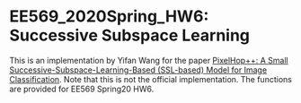 # EE569_2020Spring_HW6: Successive Subspace Learning
This is an implementation by Yifan Wang for the paper [PixelHop++: A Small Successive-Subspace-Learning-Based (SSL-based) Model for Image Classification](https://arxiv.org/abs/2002.03141). Note that this is not the official implementation. The functions are provided for EE569 Spring20 HW6. 


